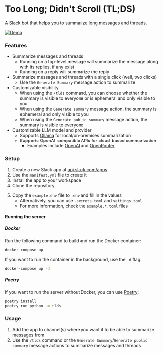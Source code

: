 # Too Long; Didn't Scroll (TL;DS)  
A Slack bot that helps you to summarize long messages and threads.  

[![Demo](tlds-demo_2024-08-22_19-24-01.gif)](tlds-demo_2024-08-22_19-24-01.mp4)


### Features  
* Summarize messages and threads
    * Running on a top-level message will summarize the message along with its replies, if any exist  
    * Running on a reply will summarize the reply  
* Summarize messages and threads with a single click (well, two clicks)
    * Use the `Generate Summary` message action to summarize
* Customizable visibility
    * When using the `/tlds` command, you can choose whether the summary is visible to everyone or is ephemeral and only visible to you  
    * When using the `Generate summary` message action, the summary is ephemeral and only visible to you
    * When using the `Generate public summary` message action, the summary is visible to everyone
* Customizable LLM model and provider  
    * Supports [Ollama](https://ollama.com/) for local/on-premises summarization  
    * Supports OpenAI-compatible APIs for cloud-based summarization
        * Examples include [OpenAI](https://openai.com/) and [OpenRouter](https://openrouter.ai/)  


### Setup   
1. Create a new Slack app at [api.slack.com/apps](https://api.slack.com/apps)
2. Use the `manifest.yml` file to create it  
3. Install the app to your workspace  
4. Clone the repository  
<!-- Even though .secrets.toml may be better, .env can easily be loaded by Docker Compose -->
5. Copy the `example.env` file to `.env` and fill in the values
    * Alternatively, you can use `.secrets.toml` and `settings.toml`  
    * For more information, check the `example.*.toml` files  

#### Running the server  
##### Docker 
Run the following command to build and run the Docker container:  
```sh
docker-compose up
```  
If you want to run the container in the background, use the `-d` flag:  
```sh
docker-compose up -d
```
##### Poetry  
If you want to run the server without Docker, you can use [Poetry](https://python-poetry.org/):    
```sh
poetry install
poetry run python -m tlds
```


### Usage  
1. Add the app to channel(s) where you want it to be able to summarize messages from   
2. Use the `/tlds` command or the `Generate Summary`/`Generate public summary` message actions to summarize messages and threads